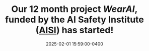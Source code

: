 ---
layout: post
title: Our 12 month project *WearAI*, funded by the AI Safety Institute ([AISI](https://www.aisi.gov.uk/)) has started! 
date: 2025-02-01 15:59:00-0400
inline: false
related_posts: false
---
